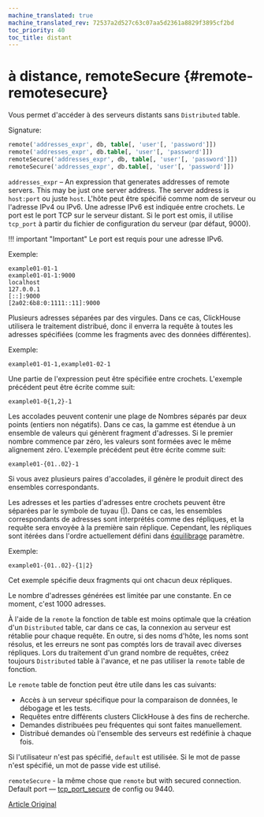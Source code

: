 ```yaml
---
machine_translated: true
machine_translated_rev: 72537a2d527c63c07aa5d2361a8829f3895cf2bd
toc_priority: 40
toc_title: distant
---
```


# à distance, remoteSecure {#remote-remotesecure}

Vous permet d'accéder à des serveurs distants sans `Distributed` table.

Signature:

``` sql
remote('addresses_expr', db, table[, 'user'[, 'password']])
remote('addresses_expr', db.table[, 'user'[, 'password']])
remoteSecure('addresses_expr', db, table[, 'user'[, 'password']])
remoteSecure('addresses_expr', db.table[, 'user'[, 'password']])
```

`addresses_expr` – An expression that generates addresses of remote servers. This may be just one server address. The server address is `host:port` ou juste `host`. L'hôte peut être spécifié comme nom de serveur ou l'adresse IPv4 ou IPv6. Une adresse IPv6 est indiquée entre crochets. Le port est le port TCP sur le serveur distant. Si le port est omis, il utilise `tcp_port` à partir du fichier de configuration du serveur (par défaut, 9000).

!!! important "Important"
    Le port est requis pour une adresse IPv6.

Exemple:

``` text
example01-01-1
example01-01-1:9000
localhost
127.0.0.1
[::]:9000
[2a02:6b8:0:1111::11]:9000
```

Plusieurs adresses séparées par des virgules. Dans ce cas, ClickHouse utilisera le traitement distribué, donc il enverra la requête à toutes les adresses spécifiées (comme les fragments avec des données différentes).

Exemple:

``` text
example01-01-1,example01-02-1
```

Une partie de l'expression peut être spécifiée entre crochets. L'exemple précédent peut être écrite comme suit:

``` text
example01-0{1,2}-1
```

Les accolades peuvent contenir une plage de Nombres séparés par deux points (entiers non négatifs). Dans ce cas, la gamme est étendue à un ensemble de valeurs qui génèrent fragment d'adresses. Si le premier nombre commence par zéro, les valeurs sont formées avec le même alignement zéro. L'exemple précédent peut être écrite comme suit:

``` text
example01-{01..02}-1
```

Si vous avez plusieurs paires d'accolades, il génère le produit direct des ensembles correspondants.

Les adresses et les parties d'adresses entre crochets peuvent être séparées par le symbole de tuyau (\|). Dans ce cas, les ensembles correspondants de adresses sont interprétés comme des répliques, et la requête sera envoyée à la première sain réplique. Cependant, les répliques sont itérées dans l'ordre actuellement défini dans [équilibrage](../../operations/settings/settings.md) paramètre.

Exemple:

``` text
example01-{01..02}-{1|2}
```

Cet exemple spécifie deux fragments qui ont chacun deux répliques.

Le nombre d'adresses générées est limitée par une constante. En ce moment, c'est 1000 adresses.

À l'aide de la `remote` la fonction de table est moins optimale que la création d'un `Distributed` table, car dans ce cas, la connexion au serveur est rétablie pour chaque requête. En outre, si des noms d'hôte, les noms sont résolus, et les erreurs ne sont pas comptés lors de travail avec diverses répliques. Lors du traitement d'un grand nombre de requêtes, créez toujours `Distributed` table à l'avance, et ne pas utiliser la `remote` table de fonction.

Le `remote` table de fonction peut être utile dans les cas suivants:

-   Accès à un serveur spécifique pour la comparaison de données, le débogage et les tests.
-   Requêtes entre différents clusters ClickHouse à des fins de recherche.
-   Demandes distribuées peu fréquentes qui sont faites manuellement.
-   Distribué demandes où l'ensemble des serveurs est redéfinie à chaque fois.

Si l'utilisateur n'est pas spécifié, `default` est utilisée.
Si le mot de passe n'est spécifié, un mot de passe vide est utilisé.

`remoteSecure` - la même chose que `remote` but with secured connection. Default port — [tcp_port_secure](../../operations/server-configuration-parameters/settings.md#server_configuration_parameters-tcp_port_secure) de config ou 9440.

[Article Original](https://clickhouse.tech/docs/en/query_language/table_functions/remote/) <!--hide-->
